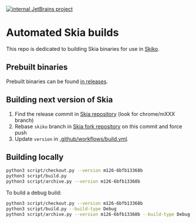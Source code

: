 [![internal JetBrains project](https://jb.gg/badges/internal.svg)](https://confluence.jetbrains.com/display/ALL/JetBrains+on+GitHub)
# Automated Skia builds

This repo is dedicated to building Skia binaries for use in [Skiko](https://github.com/JetBrains/skiko).

## Prebuilt binaries

Prebuilt binaries can be found [in releases](https://github.com/ShaftUI/skia-pack/releases).

## Building next version of Skia

1. Find the release commit in [Skia repository](https://github.com/google/skia) (look for chrome/mXXX branch)
2. Rebase `skiko` branch in [Skia fork repository](https://github.com/JetBrains/skia) on this commit and force push
3. Update `version` in [.github/workflows/build.yml](https://github.com/ShaftUI/skia-pack/blob/master/.github/workflows/build.yml).

## Building locally

```sh
python3 script/checkout.py --version m126-6bfb13368b
python3 script/build.py
python3 script/archive.py --version m126-6bfb13368b
```

To build a debug build:

```sh
python3 script/checkout.py --version m126-6bfb13368b
python3 script/build.py --build-type Debug
python3 script/archive.py --version m126-6bfb13368b --build-type Debug
```
